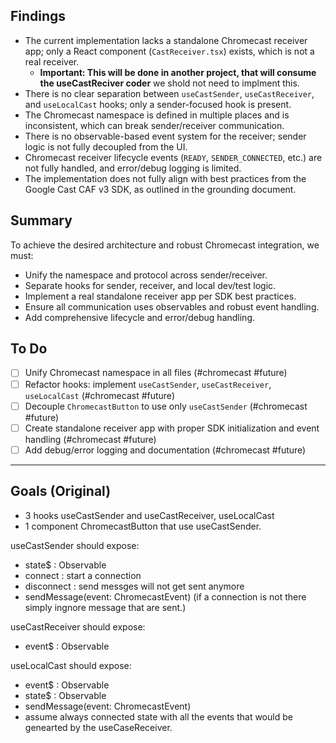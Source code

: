 ## Findings

- The current implementation lacks a standalone Chromecast receiver app; only a React component (`CastReceiver.tsx`) exists, which is not a real receiver. 
	- **Important: This will be done in another project, that will consume the useCastReciver coder**  we shold not need to implment this.
- There is no clear separation between `useCastSender`, `useCastReceiver`, and `useLocalCast` hooks; only a sender-focused hook is present.
- The Chromecast namespace is defined in multiple places and is inconsistent, which can break sender/receiver communication.
- There is no observable-based event system for the receiver; sender logic is not fully decoupled from the UI.
- Chromecast receiver lifecycle events (`READY`, `SENDER_CONNECTED`, etc.) are not fully handled, and error/debug logging is limited.
- The implementation does not fully align with best practices from the Google Cast CAF v3 SDK, as outlined in the grounding document.

## Summary

To achieve the desired architecture and robust Chromecast integration, we must:
- Unify the namespace and protocol across sender/receiver.
- Separate hooks for sender, receiver, and local dev/test logic.
- Implement a real standalone receiver app per SDK best practices.
- Ensure all communication uses observables and robust event handling.
- Add comprehensive lifecycle and error/debug handling.

## To Do

- [ ] Unify Chromecast namespace in all files (#chromecast #future)
- [ ] Refactor hooks: implement `useCastSender`, `useCastReceiver`, `useLocalCast` (#chromecast #future)
- [ ] Decouple `ChromecastButton` to use only `useCastSender` (#chromecast #future)
- [ ] Create standalone receiver app with proper SDK initialization and event handling (#chromecast #future)
- [ ] Add debug/error logging and documentation (#chromecast #future)

---

## Goals (Original)

- 3 hooks useCastSender and useCastReceiver,  useLocalCast
- 1 component ChromecastButton that use useCastSender.

useCastSender should expose:
- state$ : Observable<ChromecastState>
- connect : start a connection
- disconnect : send messges will not get sent anymore
- sendMessage(event: ChromecastEvent)  (if a connection is not there simply ingnore message that are sent.)

useCastReceiver should expose:
- event$ : Observable<ChromecastEvent>

useLocalCast should expose:
- event$ : Observable<ChromecastEvent>
- state$ : Observable<ChromecastState>
- sendMessage(event: ChromecastEvent) 
- assume always connected state with all the events that would be genearted by the useCaseReceiver.


